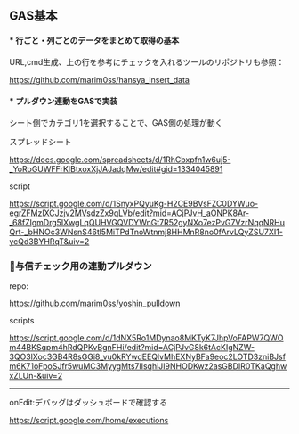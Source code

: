 ## GAS基本
#### * 行ごと・列ごとのデータをまとめて取得の基本


URL,cmd生成、上の行を参考にチェックを入れるツールのリポジトリも参照：

https://github.com/marim0ss/hansya_insert_data



#### * プルダウン連動をGASで実装
シート側でカテゴリ1を選択することで、GAS側の処理が動く



スプレッドシート

https://docs.google.com/spreadsheets/d/1RhCbxpfn1w6uj5-_YoRoGUWFFrKIBtxoxXjJAJadqMw/edit#gid=1334045891

script

https://script.google.com/d/1SnyxPQyuKg-H2CE9BVsFZC0DYWuo-egrZFMzlXCJzjv2MVsdzZx9qLVb/edit?mid=ACjPJvH_aONPK8Ar-_68fZlgmDrg5IXwgLqQUHVGQVDYWnGt7R52gyNXo7ezPvG7VzrNqqNRHuQrt-_bHNOc3WNsnS46tl5MiTPdTnoWtnmj8HHMnR8no0fArvLQyZSU7XI1-ycQd3BYHRqT&uiv=2


### :star2:与信チェック用の連動プルダウン
repo:

https://github.com/marim0ss/yoshin_pulldown

scripts

https://script.google.com/d/1dNX5Ro1MDynao8MKTyK7JhpVoFAPW7QWOm44BKSqpm4hRdQPKvBgnFHi/edit?mid=ACjPJvG8k6tAcKIgNZW-3QO3lXoc3GB4R8sGGi8_vu0kRYwdEEQlvMhEXNyBFa9eoc2LOTD3zniBJsfm6K71oFpoSJfr5wuMC3MyygMts7lIsqhiJI9NHODKwz2asGBDIR0TKaQghwxZLUn-&uiv=2

--------------------------------
onEdit:デバッグはダッシュボードで確認する

https://script.google.com/home/executions




